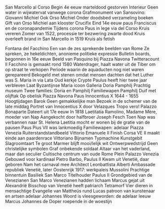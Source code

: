 San Marcello al Corso
	Begin 4e eeuw marteldood gestorven
	Interieur
		Geen water in wijwatervat vanwege corona
		Grafmonument van Sansovino: Giovanni Michiel
			Ook Orso Michiel
			Onder doodsbed verzameling boeken
			Gift van Orso Michiel aan klooster
		Crucifix
			Eind 14e eeuw
			paus Franciscus en de coronapandemie
				Tijdens corona Paus in lege via del Corso
				Kruis vereren
					Zomer van 1522, processie ter bezwering zwarte dood
					Kruis overleeft brand in San Marcello in 1519
					Kruis als fetish
					
Fontana del Facchino
	Een van de zes sprekende beelden van Rome
		Ze spreken, ze hekeldichten, anonieme politieke expressie
		Bulletin boards, begonnen in 16e eeuw
		Beeld van Pasquino bij Piazza Navona
			Twitteracount
	Il Facchino is gemaakt rond 1580
		Waterdrager, haalt water uit de Tiber om op straat te verkopen
		Periode waarin de aquaducten nog niet waren gerepareerd
		Bekogeld met stenen omdat mensen dachten dat het Luther was
S.  Maria in via Lata
	Oud kerkje
	Crypte
		Paulus heeft hier twee jaar verbleven
	Laat Byzantijnse Maria icoon
Galleria Doria Pamphilj
	Prachtig museum
	Twee families: Doria en Pamphilj
		Familiewapen Pamphilj
			Duif met olijftak
			Op obelisk Piazza Navona
			Paus Innocentius X
				1644 - 1655
				Hoogtijdagen Barok
				Geen gemakkelijke man
	Bezoek in de schemer van de late middag
		Portret van Innocentius X door Velazques
			Tropo vero!
Palazzo Bonaparte
	Dateert uit 17e eeuw
	In 1818 Laetitatia Ramolino, Madame Mère, moeder van Nap
	Aangekocht door halfbroer Joseph Fesch
	Toen Nap was verbannen naar St. Helena
	Laetitia mocht er wonen bij de gratie van de pausen
	Paus Pius VII was lankmoedig
	Familiewapen: adelaar
Piazza Venezia
	Ruiterstandstandbeeld
		Vittorio Emanuele II
	Finish Corsa
		VE II maakt einde aan paardenrace
	Vittoriano
		Bijnamen
			Typmachine
			Kunstgebit
			Slagroomtaart
		Te groot
			Marmer blijft mooi/lelijk wit
			Ontwerpwedstrijd
			Geen christelijke symbolen
			Graf onbekende soldaat
			Altaar van het vaderland, maar dan seculier
			Cultische centrum van oude Rome
	Plein
		Palazzo Venezia
			Gebouwd voor kardinaal Pietro Barbo, Paulus II
				Kwam uit Venetië, daar geboren
				Nam het carnaval mee
			Architect Leonbattista Alberti
			Ambassade republiek Venetië, later Oostenrijk
			1917: werkpaleis Mussolini
			Prachtige binnentuin
		Basiliek San Marco
			Titelhouder Paulus II
		Grondgebied van de Venezianen
		San Marco
			Venezianen hadden lichaam Marcus gejat uit Alexandrië
			Bisschop van Venetië heeft patriarch
		Tetramorf
			Vier dieren in 
				mensachtige
					Evangelie van Mattheüs
				rund
					Lucas
						patroon van kunstenaar en artsen
				adelaar
					Johannes
						Woord is vleesgeworden: de adelaar
				leeuw
					Marcus
						Johannes de Doper roepende in de woestijn
	
